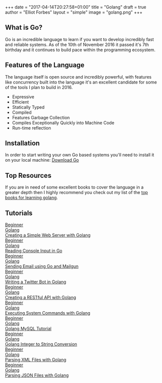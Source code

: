 +++
date = "2017-04-14T20:27:58+01:00"
title = "Golang"
draft = true
author = "Elliot Forbes"
layout = "simple"
image = "golang.png"
+++

## What is Go?

Go is an incredible language to learn if you want to develop incredibly fast and reliable systems. As of the 10th of November 2016 it passed it's 7th birthday and it continues to build pace within the programming ecosystem. 

## Features of the Language

The language itself is open source and incredibly powerful, with features like concurrency built into the language it's an excellent candidate for some of the tools I plan to build in 2016.

* Expressive
* Efficient
* Statically Typed
* Compiled
* Features Garbage Collection
* Compiles Exceptionally Quickly into Machine Code
* Run-time reflection

## Installation

In order to start writing your own Go based systems you'll need to install it on your local machine: [Download Go](https://golang.org/dl/) 

## Top Resources

If you are in need of some excellent books to cover the language in a greater depth then I highly recommend you check out my list of the [top books for learning golang](/golang/top-books-for-learning-golang/).

## Tutorials 

<div class="row">
    <div class="col l6">
        <a href="/post/golang/creating-simple-web-server-with-golang/" class="blog-list-article">
            <div class="blog-list-article-date">Beginner</div> 
            <div class="blog-list-article-category">Golang</div>
            <div class="blog-list-article-content">
                <div class="blog-list-article-title">Creating a Simple Web Server with Golang</div>
                <!-- <div class="blog-list-article-excerpt">lorem ipsum</div> -->
            </div>
        </a>
    </div>
    <div class="col l6">
        <a href="/post/golang/reading-console-input-golang/" class="blog-list-article">
            <div class="blog-list-article-date">Beginner</div> 
            <div class="blog-list-article-category">Golang</div>
            <div class="blog-list-article-content">
                <div class="blog-list-article-title">Reading Console Input in Go</div>
                <!-- <div class="blog-list-article-excerpt">lorem ipsum</div> -->
            </div>
        </a>
    </div>
    <div class="col l6">
        <a href="/post/golang/sending-email-using-go-and-mailgun/" class="blog-list-article">
            <div class="blog-list-article-date">Beginner</div> 
            <div class="blog-list-article-category">Golang</div>
            <div class="blog-list-article-content">
                <div class="blog-list-article-title">Sending Email using Go and Mailgun</div>
                <!-- <div class="blog-list-article-excerpt">lorem ipsum</div> -->
            </div>
        </a>
    </div>
    <div class="col l6">
        <a href="/post/golang/writing-a-twitter-bot-golang/" class="blog-list-article">
            <div class="blog-list-article-date">Beginner</div> 
            <div class="blog-list-article-category">Golang</div>
            <div class="blog-list-article-content">
                <div class="blog-list-article-title">Writing a Twitter Bot in Golang</div>
                <!-- <div class="blog-list-article-excerpt">lorem ipsum</div> -->
            </div>
        </a>
    </div>
    <div class="col l6">
        <a href="/post/golang/creating-restful-api-with-golang/" class="blog-list-article">
            <div class="blog-list-article-date">Beginner</div> 
            <div class="blog-list-article-category">Golang</div>
            <div class="blog-list-article-content">
                <div class="blog-list-article-title">Creating a RESTful API with Golang</div>
                <!-- <div class="blog-list-article-excerpt">lorem ipsum</div> -->
            </div>
        </a>
    </div>
    <div class="col l6">
        <a href="/post/golang/executing-system-commands-with-golang/" class="blog-list-article">
            <div class="blog-list-article-date">Beginner</div> 
            <div class="blog-list-article-category">Golang</div>
            <div class="blog-list-article-content">
                <div class="blog-list-article-title">Executing System Commands with Golang</div>
                <!-- <div class="blog-list-article-excerpt">lorem ipsum</div> -->
            </div>
        </a>
    </div>
    <div class="col l6">
        <a href="/post/golang/golang-mysql-tutorial/" class="blog-list-article">
            <div class="blog-list-article-date">Beginner</div> 
            <div class="blog-list-article-category">Golang</div>
            <div class="blog-list-article-content">
                <div class="blog-list-article-title">Golang MySQL Tutorial</div>
                <!-- <div class="blog-list-article-excerpt">lorem ipsum</div> -->
            </div>
        </a>
    </div>
    <div class="col l6">
        <a href="/post/golang/golang-integer-string-conversion-tutorial/" class="blog-list-article">
            <div class="blog-list-article-date">Beginner</div> 
            <div class="blog-list-article-category">Golang</div>
            <div class="blog-list-article-content">
                <div class="blog-list-article-title">Golang Integer to String Conversion</div>
                <!-- <div class="blog-list-article-excerpt">lorem ipsum</div> -->
            </div>
        </a>
    </div>
    <div class="col l6">
        <a href="/post/golang/parsing-xml-with-golang/" class="blog-list-article">
            <div class="blog-list-article-date">Beginner</div> 
            <div class="blog-list-article-category">Golang</div>
            <div class="blog-list-article-content">
                <div class="blog-list-article-title">Parsing XML Files with Golang</div>
                <!-- <div class="blog-list-article-excerpt">lorem ipsum</div> -->
            </div>
        </a>
    </div>
    <div class="col l6">
        <a href="/post/golang/parsing-json-with-golang/" class="blog-list-article">
            <div class="blog-list-article-date">Beginner</div> 
            <div class="blog-list-article-category">Golang</div>
            <div class="blog-list-article-content">
                <div class="blog-list-article-title">Parsing JSON Files with Golang</div>
                <!-- <div class="blog-list-article-excerpt">lorem ipsum</div> -->
            </div>
        </a>
    </div>
</div>